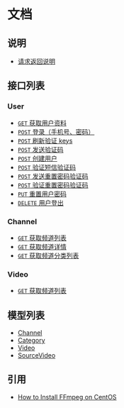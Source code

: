 # 文档

## 说明

* [请求返回说明](./response-format.md)

## 接口列表

### User

* [`GET` 获取用户资料][user-get-personal-profile]
* [`POST` 登录（手机号、密码）][user-post-login]
* [`POST` 刷新验证 keys][user-post-refresh-keys]
* [`POST` 发送验证码][user-post-create-verify-code]
* [`POST` 创建用户][user-post-create-user]
* [`POST` 验证短信验证码][user-post-validate-code]
* [`POST` 发送重置密码验证码][user-post-create-reset-password-verify-code]
* [`POST` 验证重置密码验证码][user-post-validate-reset-password-code]
* [`PUT` 重置用户密码][user-put-reset-password]
* [`DELETE` 用户登出][user-delete-logout]

### Channel

* [`GET` 获取频道列表][channel-get-fetch-channel-list]
* [`GET` 获取频道详情][channel-get-fetch-channel-profile]
* [`GET` 获取频道分类列表][channel-get-fetch-channel-category-list]

### Video

* [`GET` 获取频道列表][video-get-fetch-video-list]

## 模型列表

* [Channel][channel-model]
* [Category][category-model]
* [Video][video-model]
* [SourceVideo][source-video-model]

## 引用

* [How to Install FFmpeg on CentOS](https://www.vultr.com/docs/how-to-install-ffmpeg-on-centos)

[user-get-personal-profile]: ./api/user/get.personal-profile.md
[user-post-login]: ./api/user/post.login.md
[user-post-refresh-keys]: ./api/user/post.refresh-keys.md
[user-post-create-verify-code]: ./api/user/post.create-verify-code.md
[user-post-create-user]: ./api/user/post.create-user.md
[user-post-validate-code]: ./api/user/post.validate-code.md
[user-post-create-reset-password-verify-code]: ./api/user/post.create-reset-password-verify-code.md
[user-post-validate-reset-password-code]: ./api/user/post.validate-reset-password-code.md
[user-put-reset-password]: ./api/user/put.reset-password.md
[user-delete-logout]: ./api/user/delete.logout.md

[channel-get-fetch-channel-list]: ./api/channel/get.fetch-channel-list.md
[channel-get-fetch-channel-profile]: ./api/channel/get.fetch-channel-profile.md
[channel-get-fetch-channel-category-list]: ./api/channel/get.fetch-channel-category-list.md

[video-get-fetch-video-list]: ./api/video/get.fetch-video-list.md

[channel-model]: ./models/channel.md
[category-model]: ./models/category.md
[video-model]: ./models/video.md
[source-video-model]: ./models/source-video.md
